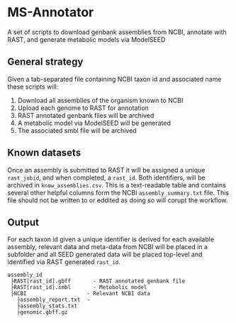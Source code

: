 # MS-Annotator
A set of scripts to download genbank assemblies from NCBI, annotate with RAST,
and generate metabolic models via ModelSEED

## General strategy
Given a tab-separated file containing NCBI taxon id and associated name these
scripts will:
1. Download all assemblies of the organism known to NCBI
2. Upload each genome to RAST for annotation
3. RAST annotated genbank files will be archived 
4. A metabolic model via ModelSEED will be generated
5. The associated smbl file will be archived

## Known datasets
Once an assembly is submitted to RAST it will be assigned a unique 
`rast_jobid`, and when completed, a `rast_id`. Both identifiers, will be 
archived in `know_assemblies.csv`. This is a text-readable table and contains 
several other helpful columns form the NCBI `assembly_summary.txt` file. 
This file should not be written to or eddited as doing so will corupt the workflow.

## Output
For each taxon id given a unique identifier is derived for each available
assembly, relevant data and meta-data from NCBI will be placed in a subfolder
and all SEED generated data will be placed top-level and identified via 
RAST generated `rast_id`.
```
assembly_id
 ├RAST[rast_id].gbff       - RAST annotated genbank file
 ├RAST[rast_id].smbl       - Metobolic model
 ├NCBI                   - Relevant NCBI data
   ├assembly_report.txt  - 
   ├assembly_stats.txt
   ├genomic.gbff.gz
```

